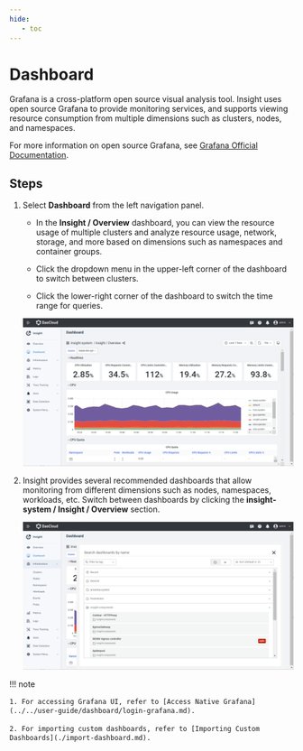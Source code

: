 ```yaml
---
hide:
   - toc
---
```


# Dashboard

Grafana is a cross-platform open source visual analysis tool. Insight uses open source Grafana
to provide monitoring services, and supports viewing resource consumption from multiple dimensions
such as clusters, nodes, and namespaces.

For more information on open source Grafana, see
[Grafana Official Documentation](https://grafana.com/docs/grafana/latest/getting-started/?spm=a2c4g.11186623.0.0.1f34de53ksAH9a).

## Steps

1. Select __Dashboard__ from the left navigation panel.

    - In the __Insight / Overview__ dashboard, you can view the resource usage of multiple clusters and analyze resource usage, network, storage, and more based on dimensions such as namespaces and container groups.

    - Click the dropdown menu in the upper-left corner of the dashboard to switch between clusters.

    - Click the lower-right corner of the dashboard to switch the time range for queries.

    ![Dashboard](../images/dashboard00.png)

2. Insight provides several recommended dashboards that allow monitoring from different dimensions
   such as nodes, namespaces, workloads, etc. Switch between dashboards by clicking the
   __insight-system / Insight / Overview__ section.

    ![Overview](../images/dashboard01.png)

!!! note

    1. For accessing Grafana UI, refer to [Access Native Grafana](../../user-guide/dashboard/login-grafana.md).

    2. For importing custom dashboards, refer to [Importing Custom Dashboards](./import-dashboard.md).
